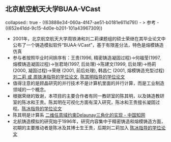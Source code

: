 ## 北京航空航天大学BUAA-VCast
collapsed:: true
	- ((63888e34-060a-4f47-ae51-b0181e611d79))
	- > 参考
		- ((652e41dd-9c15-4d0e-b201-101a43967309))
- 2001年，北京航空航天大学周铁涛和刘二莉课题组的硕士荣继在其毕业论文中公布了一个铸造模拟软件“BUAA-VCast”，基于有限差分法，特色是熔模铸造仿真
- 参与者按照毕业时间排序有：王贵(1996, 精密铸造凝固过程)->何福莹(1997, 熔模铸造凝固过程)->张君琦(1997, 后处理)->陈建文(1999, 后处理)->杨莉 (2000, 凝固过程)->荣继 (2001, 前后处理), 韩昌仁 (2001, 熔模铸造充型过程) [刘二莉 或 周铁涛指导的学位论文](https://www.zhizhen.com/s?strchannel=3%2C5&adv=DT%28%28F%3D%22%E5%91%A8%E9%93%81%E6%B6%9B%22%7C%22%E5%88%98%E4%BA%8C%E8%8E%89%22%29+AND+%28O%3D%27%E5%8C%97%E4%BA%AC%E8%88%AA%E7%A9%BA%E8%88%AA%E5%A4%A9%E5%A4%A7%E5%AD%A6%27%29%29&aorp=a&size=15&isort=2&x=0_445&version=v2), [陈其明指导的学位论文](https://www.zhizhen.com/s?strchannel=3%2C5&adv=DT%28%28F%3D%22%E9%99%88%E5%85%B6%E6%98%8E%22%29+AND+%28O%3D%27%E5%8C%97%E4%BA%AC%E8%88%AA%E7%A9%BA%E8%88%AA%E5%A4%A9%E5%A4%A7%E5%AD%A6%27%29%29&aorp=a&size=15&isort=2&x=0_445)
- 值得注意的是顾晶研究的并行技术不是计算机里面的并行计算，而是工业制造领域的一个概念。
- 根据荣继的致谢，本项目的主要合作者有同一教研室的陈其明，以及铸造教研室的陈冰和王贵。陈其明在可视化方面有深入研究，陈冰和王贵擅长凝固过程。[陈冰指导的学位论文](https://www.zhizhen.com/s?strchannel=3,5&adv=DT((F="陈冰")+AND+(O='北京航空航天大学'))&aorp=a&size=15&isort=2&x=0_445)
- 陈其明是计算系 [二维任意域约束Delaunay三角化的实现 - 中国知网](https://kns.cnki.net/KCMS/detail/detail.aspx?dbname=cjfd1999&filename=gctx199901009&dbcode=cjfq)
- 北航铸造模拟的研究始于1996年，研究内容集中于精密铸造和熔模铸造方面，初期的主要推动者是陈冰及其博士生王贵，后期刘二莉加入 [陈冰指导的学位论文](https://www.zhizhen.com/s?strchannel=3%2C5&adv=DT%28%28F%3D%22%E9%99%88%E5%86%B0%22%29+AND+%28O%3D%27%E5%8C%97%E4%BA%AC%E8%88%AA%E7%A9%BA%E8%88%AA%E5%A4%A9%E5%A4%A7%E5%AD%A6%27%29%29&aorp=a&size=15&isort=2&x=0_445)